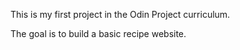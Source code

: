 This is my first project in the Odin Project curriculum. 

The goal is to build a basic recipe website.